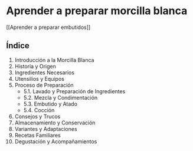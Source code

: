 # Aprender a preparar morcilla blanca

[[Aprender a preparar embutidos]]

## Índice

1. Introducción a la Morcilla Blanca
2. Historia y Origen
3. Ingredientes Necesarios
4. Utensilios y Equipos
5. Proceso de Preparación
   - 5.1. Lavado y Preparación de Ingredientes
   - 5.2. Mezcla y Condimentación
   - 5.3. Embutido y Atado
   - 5.4. Cocción
6. Consejos y Trucos
7. Almacenamiento y Conservación
8. Variantes y Adaptaciones
9. Recetas Familiares
10. Degustación y Acompañamientos
